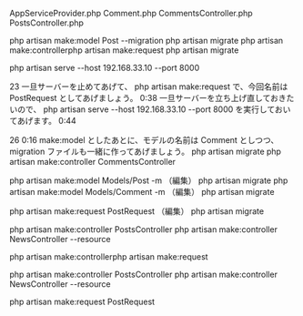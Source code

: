 AppServiceProvider.php
Comment.php
CommentsController.php
PostsController.php











php artisan make:model Post --migration
php artisan migrate
php artisan make:controllerphp artisan make:request
php artisan migrate

php artisan serve --host 192.168.33.10 --port 8000


23
一旦サーバーを止めてあげて、 php artisan make:request で、今回名前は PostRequest としてあげましょう。
0:38
一旦サーバーを立ち上げ直しておきたいので、 php artisan serve --host 192.168.33.10 --port 8000 を実行しておいてあげます。
0:44


26
0:16
make:model としたあとに、モデルの名前は Comment としつつ、 migration ファイルも一緒に作ってあげましょう。
php artisan migrate
php artisan make:controller CommentsController




php artisan make:model Models/Post -m
（編集）
php artisan migrate
php artisan make:model Models/Comment -m
（編集）
php artisan migrate




php artisan make:request PostRequest
（編集）
php artisan migrate



php artisan make:controller PostsController
php artisan make:controller NewsController --resource


php artisan make:controllerphp artisan make:request

php artisan make:controller PostsController
php artisan make:controller NewsController --resource


php artisan make:request PostRequest




